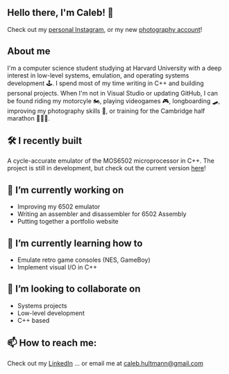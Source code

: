 
## Hello there, I'm Caleb! 👋
Check out my [personal Instagram](https://instagram.com/calebhultmann), or my new [photography account](https://instagram.com/clebbography)!

## About me
I'm a computer science student studying at Harvard University with a deep interest in low-level systems, emulation, and operating systems development 🕹️. I spend most of my time writing in C++ and building personal projects. When I'm not in Visual Studio or updating GitHub, I can be found riding my motorcyle 🏍️, playing videogames 🎮, longboarding 🛹, improving my photography skills 📸, or training for the Cambridge half marathon 🏃‍♂️‍➡️.

## 🛠️ I recently built
A cycle-accurate emulator of the MOS6502 microprocessor in C++.
The project is still in development, but check out the current version [here](https://github.com/calebhultmann/MOS6502-Emulator)!

## 🔭 I’m currently working on
- Improving my 6502 emulator
- Writing an assembler and disassembler for 6502 Assembly
- Putting together a portfolio website

## 🌱 I’m currently learning how to
- Emulate retro game consoles (NES, GameBoy)
- Implement visual I/O in C++


## 👯 I’m looking to collaborate on
- Systems projects
- Low-level development
- C++ based

## 📫 How to reach me:
Check out my [LinkedIn](https://linkedin.com/in/caleb-hultmann/)
... or email me at [caleb.hultmann@gmail.com](mailto:caleb.hultmann@gmail.com?subject=[GitHub]%20Reaching%20Out!)

<!--
Future github stats card:
[![Anurag's GitHub stats](https://github-readme-stats.vercel.app/api?username=calebhultmann)](https://github.com/anuraghazra/github-readme-stats)
-->
